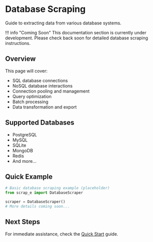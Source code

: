 # Database Scraping

Guide to extracting data from various database systems.

!!! info "Coming Soon"
    This documentation section is currently under development. Please check back soon for detailed database scraping instructions.

## Overview

This page will cover:

- SQL database connections
- NoSQL database interactions
- Connection pooling and management
- Query optimization
- Batch processing
- Data transformation and export

## Supported Databases

- PostgreSQL
- MySQL
- SQLite
- MongoDB
- Redis
- And more...

## Quick Example

```python
# Basic database scraping example (placeholder)
from scrap_e import DatabaseScraper

scraper = DatabaseScraper()
# More details coming soon...
```

## Next Steps

For immediate assistance, check the [Quick Start](../getting-started/quickstart.md) guide.
